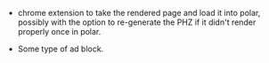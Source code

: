 - chrome extension to take the rendered page and load it into polar, possibly
  with the option to re-generate the PHZ if it didn't render properly once 
  in polar.
  
- Some type of ad block.
